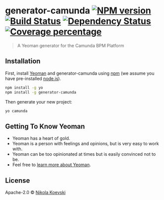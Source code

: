 # generator-camunda [![NPM version][npm-image]][npm-url] [![Build Status][travis-image]][travis-url] [![Dependency Status][daviddm-image]][daviddm-url] [![Coverage percentage][coveralls-image]][coveralls-url]
> A Yeoman generator for the Camunda BPM Platform

## Installation

First, install [Yeoman](http://yeoman.io) and generator-camunda using [npm](https://www.npmjs.com/) (we assume you have pre-installed [node.js](https://nodejs.org/)).

```bash
npm install -g yo
npm install -g generator-camunda
```

Then generate your new project:

```bash
yo camunda
```

## Getting To Know Yeoman

 * Yeoman has a heart of gold.
 * Yeoman is a person with feelings and opinions, but is very easy to work with.
 * Yeoman can be too opinionated at times but is easily convinced not to be.
 * Feel free to [learn more about Yeoman](http://yeoman.io/).

## License

Apache-2.0 © [Nikola Koevski](https://github.com/koevskinikola)


[npm-image]: https://badge.fury.io/js/generator-camunda.svg
[npm-url]: https://npmjs.org/package/generator-camunda
[travis-image]: https://travis-ci.org/koevskinikola/generator-camunda.svg?branch=master
[travis-url]: https://travis-ci.org/koevskinikola/generator-camunda
[daviddm-image]: https://david-dm.org/koevskinikola/generator-camunda.svg?theme=shields.io
[daviddm-url]: https://david-dm.org/koevskinikola/generator-camunda
[coveralls-image]: https://coveralls.io/repos/koevskinikola/generator-camunda/badge.svg
[coveralls-url]: https://coveralls.io/r/koevskinikola/generator-camunda
